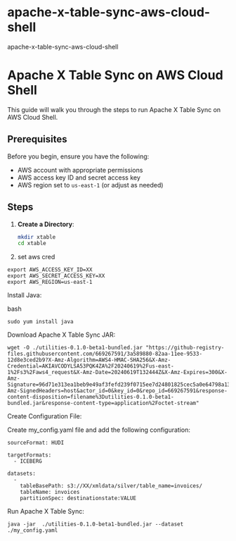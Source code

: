# apache-x-table-sync-aws-cloud-shell
apache-x-table-sync-aws-cloud-shell


# Apache X Table Sync on AWS Cloud Shell

This guide will walk you through the steps to run Apache X Table Sync on AWS Cloud Shell.

## Prerequisites

Before you begin, ensure you have the following:

- AWS account with appropriate permissions
- AWS access key ID and secret access key
- AWS region set to `us-east-1` (or adjust as needed)

## Steps

1. **Create a Directory**:

   ```bash
   mkdir xtable
   cd xtable
   ```

2. set aws cred 
```
export AWS_ACCESS_KEY_ID=XX
export AWS_SECRET_ACCESS_KEY=XX
export AWS_REGION=us-east-1
```

Install Java:

bash
```
sudo yum install java
```

Download Apache X Table Sync JAR:
```agsl
wget -O ./utilities-0.1.0-beta1-bundled.jar "https://github-registry-files.githubusercontent.com/669267591/3a589880-82aa-11ee-9533-12d8e3ced2b9?X-Amz-Algorithm=AWS4-HMAC-SHA256&X-Amz-Credential=AKIAVCODYLSA53PQK4ZA%2F20240619%2Fus-east-1%2Fs3%2Faws4_request&X-Amz-Date=20240619T132444Z&X-Amz-Expires=300&X-Amz-Signature=96d71e313ea1beb9e49af3fefd239f0715ee7d24801825cec5a0e64798a13597&X-Amz-SignedHeaders=host&actor_id=0&key_id=0&repo_id=669267591&response-content-disposition=filename%3Dutilities-0.1.0-beta1-bundled.jar&response-content-type=application%2Foctet-stream"

```

Create Configuration File:

Create  my_config.yaml file and add the following configuration:
```
sourceFormat: HUDI

targetFormats:
  - ICEBERG

datasets:
  -
    tableBasePath: s3://XX/xmldata/silver/table_name=invoices/
    tableName: invoices
    partitionSpec: destinationstate:VALUE

```

Run Apache X Table Sync:
```
java -jar  ./utilities-0.1.0-beta1-bundled.jar --dataset ./my_config.yaml
```
